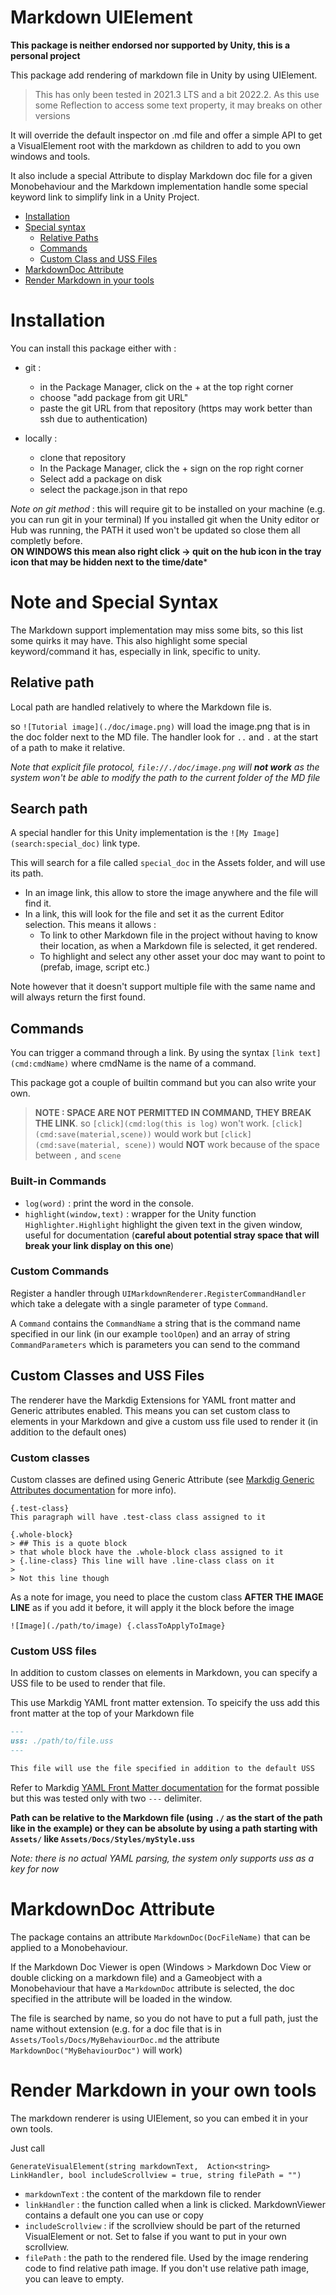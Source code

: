 # Markdown UIElement

**This package is neither endorsed nor supported by Unity, this is a personal project**

This package add rendering of markdown file in Unity by using UIElement.

> This has only been tested in 2021.3 LTS and a bit 2022.2. As this use some Reflection to
> access some text property, it may breaks on other versions

It will override the default inspector on .md file and offer a simple
API to get a VisualElement root with the markdown as children to add to
you own windows and tools.

It also include a special Attribute to display Markdown doc file for a given Monobehaviour and
the Markdown implementation handle some special keyword link to simplify link in a Unity Project.

- [Installation](#installation)
- [Special syntax](#note-and-special-syntax)
  - [Relative Paths](#relative-path)
  - [Commands](#commands)
  - [Custom Class and USS Files](#custom-classes-and-uss-files)
- [MarkdownDoc Attribute](#markdowndoc-attribute)
- [Render Markdown in your tools](#render-markdown-in-your-own-tools)


# Installation

You can install this package either with :

- git :
  - in the Package Manager, click on the + at the top right corner
  - choose "add package from git URL"
  - paste the git URL from that repository (https may work better than ssh due to authentication)

- locally :
  - clone that repository
  - In the Package Manager, click the + sign on the rop right corner
  - Select add a package on disk
  - select the package.json in that repo

_Note on git method_ : this will require git to be installed on your machine (e.g. you can run git in your terminal)
If you installed git when the Unity editor or Hub was running, the PATH it used won't be updated so close them all completly before.
<br/>**ON WINDOWS this mean also right click -> quit on the hub icon in the tray icon that may be hidden next to the time/date***

# Note and Special Syntax

The Markdown support implementation may miss some bits, so this list some quirks it may have.
This also highlight some special keyword/command it has, especially in link, specific to unity.

## Relative path

Local path are handled relatively to where the Markdown file is.

so `![Tutorial image](./doc/image.png)` will load the image.png that is in the doc folder next to the MD
file. The handler look for `..` and `.` at the start of a path to make it relative. 

_Note that explicit file protocol, `file://./doc/image.png` will **not work** as the system won't be able
to modify the path to the current folder of the MD file_

## Search path

A special handler for this Unity implementation is the `![My Image](search:special_doc)` link type.

This will search for a file called `special_doc` in the Assets folder, and will use its path.

- In an image link, this allow to store the image anywhere and the file will find it.
- In a link, this will look for the file and set it as the current Editor selection. This means it allows :
  - To link to other Markdown file in the project without having to know their location, as when a Markdown file is selected, it get rendered.
  - To highlight and select any other asset your doc may want to point to (prefab, image, script etc.)

Note however that it doesn't support multiple file with the same name and will always return the first found.

## Commands

You can trigger a command through a link. By using the syntax `[link text](cmd:cmdName)` where cmdName is
the name of a command.

This package got a couple of builtin command but you can also write your own.

> **NOTE : SPACE ARE NOT PERMITTED IN COMMAND, THEY BREAK THE LINK**. so `[click](cmd:log(this is log)` won't
work. `[click](cmd:save(material,scene))` would work but `[click](cmd:save(material, scene))` would
**NOT** work because of the space between `,` and `scene`

### Built-in Commands

- `log(word)` : print the word in the console. 
- `highlight(window,text)` : wrapper for the Unity function `Highlighter.Highlight` highlight the given text in the given window, useful for documentation (**careful
  about potential stray space that will break your link display on this one**)

### Custom Commands

Register a handler through `UIMarkdownRenderer.RegisterCommandHandler` which take a delegate with
a single parameter of type `Command`.

A `Command` contains the `CommandName` a string that is the command name specified in our link (in our
example `toolOpen`) and an array of string `CommandParameters` which is parameters you can send to the command

## Custom Classes and USS Files

The renderer have the Markdig Extensions for YAML front matter and Generic attributes enabled. This means you can set custom class to elements
in your Markdown and give a custom uss file used to render it (in addition to the default ones)

### Custom classes

Custom classes are defined using Generic Attribute (see [Markdig Generic Attributes documentation](https://github.com/xoofx/markdig/blob/master/src/Markdig.Tests/Specs/GenericAttributesSpecs.md) 
for more info).

```
{.test-class}
This paragraph will have .test-class class assigned to it

{.whole-block}
> ## This is a quote block
> that whole block have the .whole-block class assigned to it
> {.line-class} This line will have .line-class class on it
> 
> Not this line though
```

As a note for image, you need to place the custom class **AFTER THE IMAGE LINE** as if you add it before, it will apply it the block before the image

`![Image](./path/to/image) {.classToApplyToImage}`

### Custom USS files

In addition to custom classes on elements in Markdown, you can specify a USS file to be used to render that file.

This use Markdig YAML front matter extension. To speicify the uss add this front matter at the top of your Markdown file

```markdown
---
uss: ./path/to/file.uss
---

This file will use the file specified in addition to the default USS
```

Refer to Markdig [YAML Front Matter documentation](https://github.com/xoofx/markdig/blob/master/src/Markdig.Tests/Specs/YamlSpecs.md) for the format possible
but this was tested only with two `---` delimiter.

**Path can be relative to the Markdown file (using `./` as the start of the path like in the example) or they can be absolute by using
a path starting with `Assets/` like `Assets/Docs/Styles/myStyle.uss`**  

_Note: there is no actual YAML parsing, the system only supports uss as a key for now_

# MarkdownDoc Attribute

The package contains an attribute `MarkdownDoc(DocFileName)` that can be applied to a Monobehaviour. 

If the Markdown Doc Viewer is open (Windows > Markdown Doc View or double clicking on a markdown file)
and a Gameobject with a Monobehaviour that have a `MarkdownDoc` attribute is selected, the doc specified
in the attribute will be loaded in the window.

The file is searched by name, so you do not have to put a full path, just the name without extension (e.g. for
a doc file that is in `Assets/Tools/Docs/MyBehaviourDoc.md` the attribute `MarkdownDoc("MyBehaviourDoc")` will work)

# Render Markdown in your own tools

The markdown renderer is using UIElement, so you can embed it in your own tools. 

Just call

```
GenerateVisualElement(string markdownText,  Action<string> LinkHandler, bool includeScrollview = true, string filePath = "")
```

- `markdownText` : the content of the markdown file to render
- `linkHandler` : the function called when a link is clicked. MarkdownViewer contains a default one you can use or copy
- `includeScrollview` : if the scrollview should be part of the returned VisualElement or not. Set to false if you want to put in your own scrollview.
- `filePath` : the path to the rendered file. Used by the image rendering code to find relative path image. If you don't use relative path image, you can leave to empty.